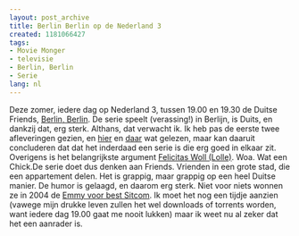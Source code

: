 ```yaml
---
layout: post_archive
title: Berlin Berlin op de Nederland 3
created: 1181066427
tags:
- Movie Monger
- televisie
- Berlin, Berlin
- Serie
lang: nl
---
```

Deze zomer, iedere dag op Nederland 3, tussen 19.00 en 19.30 de Duitse  Friends, [Berlin, Berlin](http://www.ncrv.nl/ncrv?nav=fzzyyCsHtGATmKnJwY). De serie speelt (verassing!) in Berlijn, is Duits, en dankzij dat, erg sterk. Althans, dat verwacht ik. Ik heb pas de eerste twee afleveringen gezien, en [hier](http://en.wikipedia.org/wiki/Berlin_Berlin) en [daar](http://www.tvsi.de/familienserien/berlin_berlin.php) wat gelezen, maar kan daaruit concluderen dat dat het inderdaad een serie is die erg goed in elkaar zit. Overigens is het belangrijkste argument [Felicitas Woll (Lolle)](http://www.felicitaswollfanseite.de/galerie/showpic.php?name=galerien/02berlinberlin/staffel1/02/bb1f02054.jpg). Woa. Wat een Chick.De serie doet dus denken aan Friends. Vrienden in een grote stad, die een appartement delen. Het is grappig, maar grappig op een heel Duitse manier. De humor is gelaagd, en daarom erg sterk. Niet voor niets wonnen ze in 2004 de [Emmy voor best Sitcom](http://de.wikipedia.org/wiki/Berlin%2C_Berlin#Preise). Ik moet het nog een tijdje aanzien (vawege mijn drukke leven zullen het wel downloads of torrents worden, want iedere dag 19.00 gaat me nooit lukken) maar ik weet nu al zeker dat het een aanrader is.
